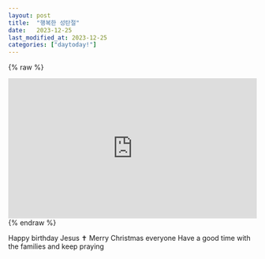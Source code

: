 ```yaml
---
layout: post
title:  "행복한 성탄절"
date:   2023-12-25
last_modified_at: 2023-12-25
categories: ["daytoday!"]
---
```


{% raw %}
<div style="position: relative; padding-bottom: 56.25%; height: 0; overflow: hidden;">
  <iframe style="position: absolute; top: 0; left: 0; width: 100%; height: 100%;" src="https://www.youtube.com/embed/LWHXch0pd4E?si=pnOxL7W7SFX4zawL" frameborder="0" allowfullscreen></iframe>
</div>
{% endraw %}

Happy birthday Jesus ✝
Merry Christmas everyone
Have a good time with the families and keep praying